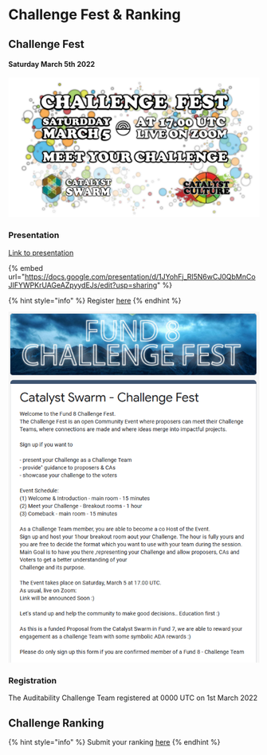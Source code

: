 # Challenge Fest & Ranking

## Challenge Fest

#### Saturday March 5th 2022

![](../.gitbook/assets/2022-03-05.png)

### Presentation

[Link to presentation](https://docs.google.com/presentation/d/1JYohFj\_Rl5N6wCJ0QbMnCoJIFYWPKrUAGeAZpyydEJs/edit?usp=sharing)

{% embed url="https://docs.google.com/presentation/d/1JYohFj_Rl5N6wCJ0QbMnCoJIFYWPKrUAGeAZpyydEJs/edit?usp=sharing" %}



{% hint style="info" %}
Register [here](https://docs.google.com/forms/d/e/1FAIpQLSfBdPQMocEehCCu4lWyH3rD\_At1Nc\_HfVOpZUt9T\_P1dbwlgA/viewform)
{% endhint %}

![](../.gitbook/assets/2022-02-28.png)

### Registration&#x20;

The Auditability Challenge Team registered at 0000 UTC on 1st March 2022

## Challenge Ranking

{% hint style="info" %}
Submit your ranking [here](https://docs.google.com/forms/d/e/1FAIpQLScs-ZS4suj3kmfvmMFYVi0paewJg310mc9v0MsIp0OZsjpf3Q/viewform)
{% endhint %}
